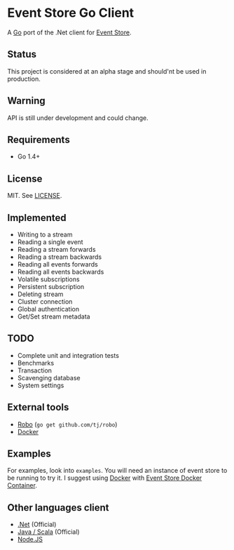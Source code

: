# Event Store Go Client

A [Go](https://golang.org/) port of the .Net client for [Event Store](https://geteventstore.com/).

## Status

This project is considered at an alpha stage and should'nt be used in production.

## Warning

API is still under development and could change.

## Requirements

- Go 1.4+

## License

MIT. See [LICENSE](https://github.com/jdextraze/go-gesclient/blob/master/LICENSE).

## Implemented

* Writing to a stream
* Reading a single event
* Reading a stream forwards
* Reading a stream backwards
* Reading all events forwards
* Reading all events backwards
* Volatile subscriptions
* Persistent subscription
* Deleting stream
* Cluster connection
* Global authentication
* Get/Set stream metadata

## TODO

* Complete unit and integration tests
* Benchmarks
* Transaction
* Scavenging database
* System settings

## External tools

* [Robo](https://github.com/tj/robo) (`go get github.com/tj/robo`)
* [Docker](https://www.docker.com/get-docker)

## Examples

For examples, look into `examples`. You will need an instance of event store to be running to try it.
I suggest using [Docker](https://docker.com/) with [Event Store Docker Container](https://hub.docker.com/r/eventstore/eventstore/).

## Other languages client

* [.Net](https://github.com/EventStore/EventStore) (Official)
* [Java / Scala](https://github.com/EventStore/EventStore.JVM) (Official)
* [Node.JS](https://github.com/nicdex/node-eventstore-client)
